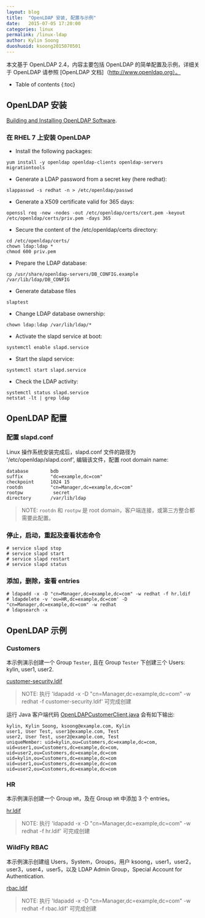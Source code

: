 ```yaml
---
layout: blog
title:  "OpenLDAP 安装, 配置与示例"
date:   2015-07-05 17:20:00
categories: linux
permalink: /linux-ldap
author: Kylin Soong
duoshuoid: ksoong2015070501
---
```


本文基于 OpenLDAP 2.4，内容主要包括 OpenLDAP 的简单配置及示例，详细关于 OpenLDAP 请参照 [OpenLDAP 文档]（http://www.openldap.org）。

* Table of contents
{:toc}

## OpenLDAP 安装

[Building and Installing OpenLDAP Software](http://www.openldap.org/doc/admin24/install.html).

### 在 RHEL 7 上安装 OpenLDAP

* Install the following packages:

~~~
yum install -y openldap openldap-clients openldap-servers migrationtools
~~~

* Generate a LDAP password from a secret key (here redhat):

~~~
slappasswd -s redhat -n > /etc/openldap/passwd
~~~

* Generate a X509 certificate valid for 365 days:

~~~
openssl req -new -nodes -out /etc/openldap/certs/cert.pem -keyout /etc/openldap/certs/priv.pem -days 365
~~~

* Secure the content of the /etc/openldap/certs directory:

~~~
cd /etc/openldap/certs/
chown ldap:ldap *
chmod 600 priv.pem
~~~

* Prepare the LDAP database:

~~~
cp /usr/share/openldap-servers/DB_CONFIG.example /var/lib/ldap/DB_CONFIG
~~~

* Generate database files

~~~
slaptest
~~~

* Change LDAP database ownership:

~~~
chown ldap:ldap /var/lib/ldap/*
~~~

* Activate the slapd service at boot:

~~~
systemctl enable slapd.service
~~~

* Start the slapd service:

~~~
systemctl start slapd.service
~~~

* Check the LDAP activity:

~~~
systemctl status slapd.service
netstat -lt | grep ldap
~~~

## OpenLDAP 配置

### 配置 slapd.conf

Linux 操作系统安装完成后，slapd.conf 文件的路径为 '/etc/openldap/slapd.conf', 编辑该文件，配置 root domain name:

~~~
database        bdb
suffix          "dc=example,dc=com"
checkpoint      1024 15
rootdn          "cn=Manager,dc=example,dc=com"
rootpw           secret 
directory       /var/lib/ldap
~~~

> NOTE: `rootdn` 和 `rootpw` 是 root domain，客户端连接，或第三方整合都需要此配置。

### 停止，启动，重起及查看状态命令

~~~
# service slapd stop
# service slapd start
# service slapd restart
# service slapd status
~~~

### 添加，删除，查看 entries

~~~
# ldapadd -x -D "cn=Manager,dc=example,dc=com" -w redhat -f hr.ldif
# ldapdelete -v 'ou=HR,dc=example,dc=com' -D "cn=Manager,dc=example,dc=com" -w redhat
# ldapsearch -x
~~~

## OpenLDAP 示例

### Customers

本示例演示创建一个 Group `Tester`, 且在 Group `Tester` 下创建三个 Users: kylin, user1, user2.

[customer-security.ldif](https://raw.githubusercontent.com/kylinsoong/data/master/openldap/customer-security.ldif)

> NOTE: 执行 'ldapadd -x -D "cn=Manager,dc=example,dc=com" -w redhat -f customer-security.ldif' 可完成创建

运行 Java 客户端代码 [OpenLDAPCustomerClient.java](https://raw.githubusercontent.com/kylinsoong/data/master/openldap/src/main/java/org/jboss/teiid/ldap/OpenLDAPCustomerClient.java) 会有如下输出:

~~~
kylin, Kylin Soong, ksoong@example.com, Kylin
user1, User Test, user1@example.com, Test
user2, User Test, user2@example.com, Test
uniqueMember: uid=kylin,ou=Customers,dc=example,dc=com, uid=user1,ou=Customers,dc=example,dc=com, uid=user2,ou=Customers,dc=example,dc=com
uid=kylin,ou=Customers,dc=example,dc=com
uid=user1,ou=Customers,dc=example,dc=com
uid=user2,ou=Customers,dc=example,dc=com
~~~

### HR

本示例演示创建一个 Group `HR`，及在 Group `HR` 中添加 3 个 entries。 

[hr.ldif](https://raw.githubusercontent.com/kylinsoong/data/master/openldap/hr.ldif)

> NOTE: 执行 'ldapadd -x -D "cn=Manager,dc=example,dc=com" -w redhat -f hr.ldif' 可完成创建

### WildFly RBAC

本示例演示创建组 Users，System，Groups，用户 ksoong，user1，user2，user3，user4，user5，以及 LDAP Admin Group，Special Account for Authentication.

[rbac.ldif](https://raw.githubusercontent.com/kylinsoong/data/master/openldap/rbac.ldif)

> NOTE: 执行 'ldapadd -x -D "cn=Manager,dc=example,dc=com" -w redhat -f rbac.ldif' 可完成创建

